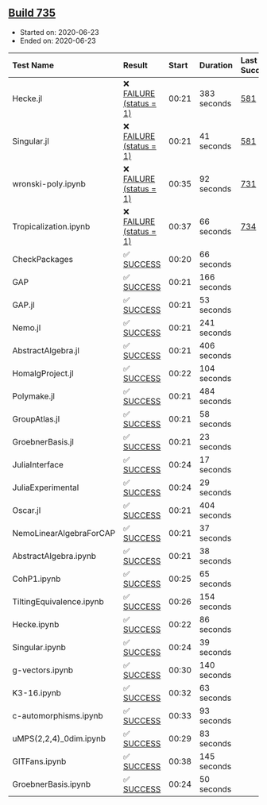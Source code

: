 ## [Build 735](https://oscarci.mathematik.uni-kl.de/job/oscar-julia-1.4/735/)

* Started on: 2020-06-23
* Ended on: 2020-06-23

| Test Name    | Result | Start | Duration | Last Success | First Failure |
|:-------------|:-------|:------|:---------|:-------------|:--------------|
| Hecke.jl | ❌ [FAILURE (status = 1)](https://oscarci.mathematik.uni-kl.de/job/oscar-julia-1.4/735/artifact/logs/build-735/Hecke.jl.log) | 00:21 | 383 seconds | [581](https://oscarci.mathematik.uni-kl.de/job/oscar-julia-1.4/581/) | [582](https://oscarci.mathematik.uni-kl.de/job/oscar-julia-1.4/582/) |
| Singular.jl | ❌ [FAILURE (status = 1)](https://oscarci.mathematik.uni-kl.de/job/oscar-julia-1.4/735/artifact/logs/build-735/Singular.jl.log) | 00:21 | 41 seconds | [581](https://oscarci.mathematik.uni-kl.de/job/oscar-julia-1.4/581/) | [582](https://oscarci.mathematik.uni-kl.de/job/oscar-julia-1.4/582/) |
| wronski-poly.ipynb | ❌ [FAILURE (status = 1)](https://oscarci.mathematik.uni-kl.de/job/oscar-julia-1.4/735/artifact/logs/build-735/wronski-poly.ipynb.log) | 00:35 | 92 seconds | [731](https://oscarci.mathematik.uni-kl.de/job/oscar-julia-1.4/731/) | [732](https://oscarci.mathematik.uni-kl.de/job/oscar-julia-1.4/732/) |
| Tropicalization.ipynb | ❌ [FAILURE (status = 1)](https://oscarci.mathematik.uni-kl.de/job/oscar-julia-1.4/735/artifact/logs/build-735/Tropicalization.ipynb.log) | 00:37 | 66 seconds | [734](https://oscarci.mathematik.uni-kl.de/job/oscar-julia-1.4/734/) | [735](https://oscarci.mathematik.uni-kl.de/job/oscar-julia-1.4/735/) |
| CheckPackages | ✅ [SUCCESS](https://oscarci.mathematik.uni-kl.de/job/oscar-julia-1.4/735/artifact/logs/build-735/CheckPackages.log) | 00:20 | 66 seconds |  |  |
| GAP | ✅ [SUCCESS](https://oscarci.mathematik.uni-kl.de/job/oscar-julia-1.4/735/artifact/logs/build-735/GAP.log) | 00:21 | 166 seconds |  |  |
| GAP.jl | ✅ [SUCCESS](https://oscarci.mathematik.uni-kl.de/job/oscar-julia-1.4/735/artifact/logs/build-735/GAP.jl.log) | 00:21 | 53 seconds |  |  |
| Nemo.jl | ✅ [SUCCESS](https://oscarci.mathematik.uni-kl.de/job/oscar-julia-1.4/735/artifact/logs/build-735/Nemo.jl.log) | 00:21 | 241 seconds |  |  |
| AbstractAlgebra.jl | ✅ [SUCCESS](https://oscarci.mathematik.uni-kl.de/job/oscar-julia-1.4/735/artifact/logs/build-735/AbstractAlgebra.jl.log) | 00:21 | 406 seconds |  |  |
| HomalgProject.jl | ✅ [SUCCESS](https://oscarci.mathematik.uni-kl.de/job/oscar-julia-1.4/735/artifact/logs/build-735/HomalgProject.jl.log) | 00:22 | 104 seconds |  |  |
| Polymake.jl | ✅ [SUCCESS](https://oscarci.mathematik.uni-kl.de/job/oscar-julia-1.4/735/artifact/logs/build-735/Polymake.jl.log) | 00:21 | 484 seconds |  |  |
| GroupAtlas.jl | ✅ [SUCCESS](https://oscarci.mathematik.uni-kl.de/job/oscar-julia-1.4/735/artifact/logs/build-735/GroupAtlas.jl.log) | 00:21 | 58 seconds |  |  |
| GroebnerBasis.jl | ✅ [SUCCESS](https://oscarci.mathematik.uni-kl.de/job/oscar-julia-1.4/735/artifact/logs/build-735/GroebnerBasis.jl.log) | 00:21 | 23 seconds |  |  |
| JuliaInterface | ✅ [SUCCESS](https://oscarci.mathematik.uni-kl.de/job/oscar-julia-1.4/735/artifact/logs/build-735/JuliaInterface.log) | 00:24 | 17 seconds |  |  |
| JuliaExperimental | ✅ [SUCCESS](https://oscarci.mathematik.uni-kl.de/job/oscar-julia-1.4/735/artifact/logs/build-735/JuliaExperimental.log) | 00:24 | 29 seconds |  |  |
| Oscar.jl | ✅ [SUCCESS](https://oscarci.mathematik.uni-kl.de/job/oscar-julia-1.4/735/artifact/logs/build-735/Oscar.jl.log) | 00:21 | 404 seconds |  |  |
| NemoLinearAlgebraForCAP | ✅ [SUCCESS](https://oscarci.mathematik.uni-kl.de/job/oscar-julia-1.4/735/artifact/logs/build-735/NemoLinearAlgebraForCAP.log) | 00:21 | 37 seconds |  |  |
| AbstractAlgebra.ipynb | ✅ [SUCCESS](https://oscarci.mathematik.uni-kl.de/job/oscar-julia-1.4/735/artifact/logs/build-735/AbstractAlgebra.ipynb.log) | 00:21 | 38 seconds |  |  |
| CohP1.ipynb | ✅ [SUCCESS](https://oscarci.mathematik.uni-kl.de/job/oscar-julia-1.4/735/artifact/logs/build-735/CohP1.ipynb.log) | 00:25 | 65 seconds |  |  |
| TiltingEquivalence.ipynb | ✅ [SUCCESS](https://oscarci.mathematik.uni-kl.de/job/oscar-julia-1.4/735/artifact/logs/build-735/TiltingEquivalence.ipynb.log) | 00:26 | 154 seconds |  |  |
| Hecke.ipynb | ✅ [SUCCESS](https://oscarci.mathematik.uni-kl.de/job/oscar-julia-1.4/735/artifact/logs/build-735/Hecke.ipynb.log) | 00:22 | 86 seconds |  |  |
| Singular.ipynb | ✅ [SUCCESS](https://oscarci.mathematik.uni-kl.de/job/oscar-julia-1.4/735/artifact/logs/build-735/Singular.ipynb.log) | 00:24 | 39 seconds |  |  |
| g-vectors.ipynb | ✅ [SUCCESS](https://oscarci.mathematik.uni-kl.de/job/oscar-julia-1.4/735/artifact/logs/build-735/g-vectors.ipynb.log) | 00:30 | 140 seconds |  |  |
| K3-16.ipynb | ✅ [SUCCESS](https://oscarci.mathematik.uni-kl.de/job/oscar-julia-1.4/735/artifact/logs/build-735/K3-16.ipynb.log) | 00:32 | 63 seconds |  |  |
| c-automorphisms.ipynb | ✅ [SUCCESS](https://oscarci.mathematik.uni-kl.de/job/oscar-julia-1.4/735/artifact/logs/build-735/c-automorphisms.ipynb.log) | 00:33 | 93 seconds |  |  |
| uMPS(2,2,4)_0dim.ipynb | ✅ [SUCCESS](https://oscarci.mathematik.uni-kl.de/job/oscar-julia-1.4/735/artifact/logs/build-735/uMPS-2-2-4-_0dim.ipynb.log) | 00:29 | 83 seconds |  |  |
| GITFans.ipynb | ✅ [SUCCESS](https://oscarci.mathematik.uni-kl.de/job/oscar-julia-1.4/735/artifact/logs/build-735/GITFans.ipynb.log) | 00:38 | 145 seconds |  |  |
| GroebnerBasis.ipynb | ✅ [SUCCESS](https://oscarci.mathematik.uni-kl.de/job/oscar-julia-1.4/735/artifact/logs/build-735/GroebnerBasis.ipynb.log) | 00:24 | 50 seconds |  |  |
